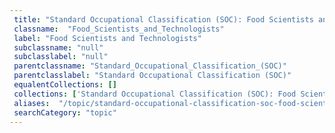 ```yaml
--- 
 title: "Standard Occupational Classification (SOC): Food Scientists and Technologists" 
 classname:  "Food_Scientists_and_Technologists" 
 label: "Food Scientists and Technologists" 
 subclassname: "null" 
 subclasslabel: "null" 
 parentclassname: "Standard_Occupational_Classification_(SOC)" 
 parentclasslabel: "Standard Occupational Classification (SOC)" 
 equalentCollections: [] 
 collections: ['Standard Occupational Classification (SOC): Food Scientists and Technologists']
 aliases:  "/topic/standard-occupational-classification-soc-food-scientists-and-technologists"  
 searchCategory: "topic" 
---
```


